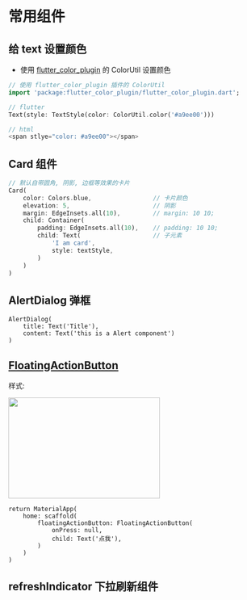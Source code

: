 # 常用组件

## 给 text 设置颜色

- 使用 [flutter_color_plugin](https://pub.dev/packages/flutter_color_plugin/install) 的 ColorUtil 设置颜色

```dart
// 使用 flutter_color_plugin 插件的 ColorUtil
import 'package:flutter_color_plugin/flutter_color_plugin.dart';

// flutter
Text(style: TextStyle(color: ColorUtil.color('#a9ee00')))

// html
<span stlye="color: #a9ee00"></span>

```

## Card 组件

```dart
// 默认自带圆角, 阴影, 边框等效果的卡片
Card(
    color: Colors.blue,                 // 卡片颜色
    elevation: 5,                       // 阴影
    margin: EdgeInsets.all(10),         // margin: 10 10;
    child: Container(
        padding: EdgeInsets.all(10),    // padding: 10 10;
        child: Text(                    // 子元素
            'I am card',
            style: textStyle,
        )
    )
)
```

## AlertDialog 弹框

```
AlertDialog(
    title: Text('Title'),
    content: Text('this is a Alert component')
)
```

## [FloatingActionButton](https://api.flutter.dev/flutter/material/FloatingActionButton-class.html)

样式:

<img src="https://developer.android.com/training/material/images/fab.png"
width=300 height=200 />

```
return MaterialApp(
    home: scaffold(
        floatingActionButton: FloatingActionButton(
            onPress: null,
            child: Text('点我'),
        )
    )
)
```

## refreshIndicator 下拉刷新组件
